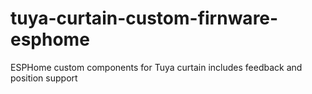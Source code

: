 # tuya-curtain-custom-firnware-esphome
ESPHome custom components for Tuya curtain includes feedback and position support
